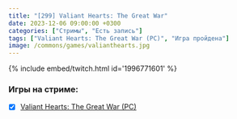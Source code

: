 ```yaml
---
title: "[299] Valiant Hearts: The Great War"
date: 2023-12-06 09:00:00 +0300
categories: ["Стримы", "Есть запись"]
tags: ["Valiant Hearts: The Great War (PC)", "Игра пройдена"]
image: /commons/games/valianthearts.jpg
---
```


{% include embed/twitch.html id='1996771601' %}

### Игры на стриме:
+ [x] [Valiant Hearts: The Great War (PC)](/tags/valiant-hearts-the-great-war-pc)
